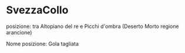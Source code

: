 # SvezzaCollo
<div><p><span class="bullet">posizione:</span> tra Altopiano del re e Picchi d'ombra (Deserto Morto regione arancione)</p>
<span class="bulletin">Nome posizione:</span> Gola tagliata</div>

<span class="bullet" text="awdawd"/>